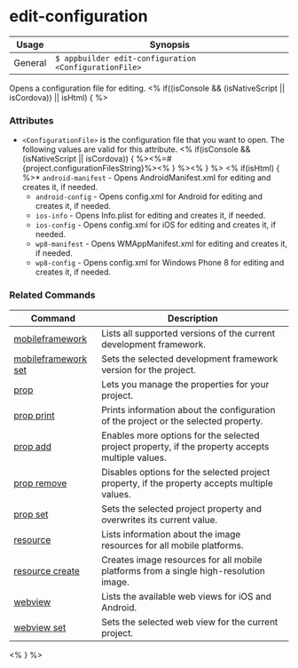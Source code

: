 edit-configuration
==========

Usage | Synopsis
------|-------
General | `$ appbuilder edit-configuration <ConfigurationFile>`

Opens a configuration file for editing.
<% if((isConsole && (isNativeScript || isCordova)) || isHtml) { %>
### Attributes
* `<ConfigurationFile>` is the configuration file that you want to open. The following values are valid for this attribute.
<% if(isConsole && (isNativeScript || isCordova)) { %><%=#{project.configurationFilesString}%><% } %><% } %>	<% if(isHtml) { %>* `android-manifest` - Opens AndroidManifest.xml for editing and creates it, if needed.
    * `android-config` - Opens config.xml for Android for editing and creates it, if needed.
    * `ios-info` - Opens Info.plist for editing and creates it, if needed.
    * `ios-config` - Opens config.xml for iOS for editing and creates it, if needed.
    * `wp8-manifest` - Opens WMAppManifest.xml for editing and creates it, if needed.
    * `wp8-config` - Opens config.xml for Windows Phone 8 for editing and creates it, if needed.

### Related Commands

Command | Description
----------|----------
[mobileframework](mobileframework.html) | Lists all supported versions of the current development framework.
[mobileframework set](mobileframework-set.html) | Sets the selected development framework version for the project.
[prop](prop.html) | Lets you manage the properties for your project.
[prop print](prop-print.html) | Prints information about the configuration of the project or the selected property.
[prop add](prop-add.html) | Enables more options for the selected project property, if the property accepts multiple values.
[prop remove](prop-remove.html) | Disables options for the selected project property, if the property accepts multiple values.
[prop set](prop-set.html) | Sets the selected project property and overwrites its current value.
[resource](resource.html) | Lists information about the image resources for all mobile platforms.
[resource create](resource-create.html) | Creates image resources for all mobile platforms from a single high-resolution image.
[webview](webview.html) | Lists the available web views for iOS and Android.
[webview set](webview-set.html) | Sets the selected web view for the current project.
<% } %>
